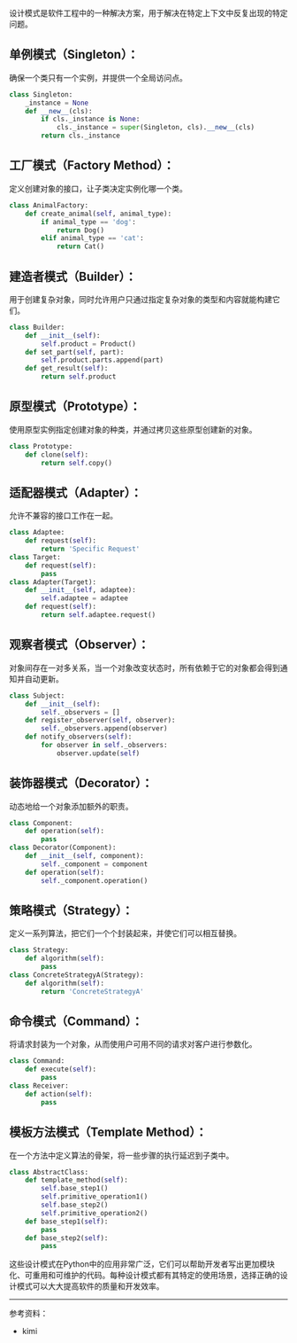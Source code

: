 
设计模式是软件工程中的一种解决方案，用于解决在特定上下文中反复出现的特定问题。


## 单例模式（Singleton）：

确保一个类只有一个实例，并提供一个全局访问点。

```python
class Singleton:
    _instance = None
    def __new__(cls):
        if cls._instance is None:
            cls._instance = super(Singleton, cls).__new__(cls)
        return cls._instance
```

## 工厂模式（Factory Method）：

定义创建对象的接口，让子类决定实例化哪一个类。

```python
class AnimalFactory:
    def create_animal(self, animal_type):
        if animal_type == 'dog':
            return Dog()
        elif animal_type == 'cat':
            return Cat()
```

## 建造者模式（Builder）：

用于创建复杂对象，同时允许用户只通过指定复杂对象的类型和内容就能构建它们。

```python
class Builder:
    def __init__(self):
        self.product = Product()
    def set_part(self, part):
        self.product.parts.append(part)
    def get_result(self):
        return self.product
```

## 原型模式（Prototype）：

使用原型实例指定创建对象的种类，并通过拷贝这些原型创建新的对象。

```python
class Prototype:
    def clone(self):
        return self.copy()
```

## 适配器模式（Adapter）：

允许不兼容的接口工作在一起。

```python
class Adaptee:
    def request(self):
        return 'Specific Request'
class Target:
    def request(self):
        pass
class Adapter(Target):
    def __init__(self, adaptee):
        self.adaptee = adaptee
    def request(self):
        return self.adaptee.request()
```

## 观察者模式（Observer）：

对象间存在一对多关系，当一个对象改变状态时，所有依赖于它的对象都会得到通知并自动更新。

```python
class Subject:
    def __init__(self):
        self._observers = []
    def register_observer(self, observer):
        self._observers.append(observer)
    def notify_observers(self):
        for observer in self._observers:
            observer.update(self)
```

## 装饰器模式（Decorator）：

动态地给一个对象添加额外的职责。

```python
class Component:
    def operation(self):
        pass
class Decorator(Component):
    def __init__(self, component):
        self._component = component
    def operation(self):
        self._component.operation()
```

## 策略模式（Strategy）：

定义一系列算法，把它们一个个封装起来，并使它们可以相互替换。

```python
class Strategy:
    def algorithm(self):
        pass
class ConcreteStrategyA(Strategy):
    def algorithm(self):
        return 'ConcreteStrategyA'
```

## 命令模式（Command）：

将请求封装为一个对象，从而使用户可用不同的请求对客户进行参数化。

```python
class Command:
    def execute(self):
        pass
class Receiver:
    def action(self):
        pass
```

## 模板方法模式（Template Method）：

在一个方法中定义算法的骨架，将一些步骤的执行延迟到子类中。

```python
class AbstractClass:
    def template_method(self):
        self.base_step1()
        self.primitive_operation1()
        self.base_step2()
        self.primitive_operation2()
    def base_step1(self):
        pass
    def base_step2(self):
        pass
```

这些设计模式在Python中的应用非常广泛，它们可以帮助开发者写出更加模块化、可重用和可维护的代码。每种设计模式都有其特定的使用场景，选择正确的设计模式可以大大提高软件的质量和开发效率。




--------------

参考资料：
- kimi